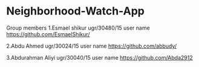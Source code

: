 # Neighborhood-Watch-App

Group members 
1.Esmael shikur         ugr/30480/15
user name 
https://github.com/EsmaelShikur/


2.Abdu Ahmed            ugr/30024/15
user name 
https://github.com/abbudy/


3.Abdurahman Aliyi      ugr/30040/15
user name 
https://github.com/Abda2912




